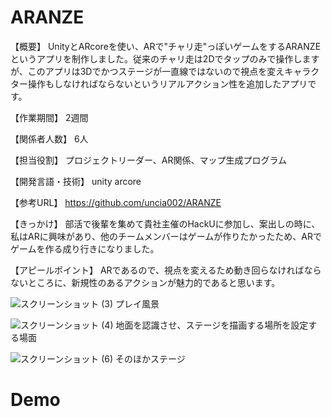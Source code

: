# ARANZE
【概要】
UnityとARcoreを使い、ARで"チャリ走"っぽいゲームをするARANZEというアプリを制作しました。従来のチャリ走は2Dでタップのみで操作しますが、このアプリは3Dでかつステージが一直線ではないので視点を変えキャラクター操作もしなければならないというリアルアクション性を追加したアプリです。

【作業期間】
2週間

【関係者人数】
6人

【担当役割】
プロジェクトリーダー、AR関係、マップ生成プログラム

【開発言語・技術】
unity arcore

【参考URL】
https://github.com/uncia002/ARANZE

【きっかけ】
部活で後輩を集めて貴社主催のHackUに参加し、案出しの時に、私はARに興味があり、他のチームメンバーはゲームが作りたかったため、ARでゲームを作る成り行きになりました。

【アピールポイント】
ARであるので、視点を変えるため動き回らなければならないところに、新規性のあるアクションが魅力的であると思います。


![スクリーンショット (3)](https://user-images.githubusercontent.com/72644339/117900421-19431580-b304-11eb-9a25-4f51f9047fb8.png)
プレイ風景

![スクリーンショット (4)](https://user-images.githubusercontent.com/72644339/117900873-172d8680-b305-11eb-9103-42758febf3b2.png)
地面を認識させ、ステージを描画する場所を設定する場面

![スクリーンショット (6)](https://user-images.githubusercontent.com/72644339/117907683-2c5ce200-b312-11eb-9a94-771b8be35fc6.png)
そのほかステージ

# Demo
